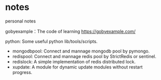 notes
==========
personal notes

gobyexample：The code of learning https://gobyexample.com/

python: Some useful python lib/tools/scripts.
- mongodbpool: Connect and mannage mongodb pool by pymongo.
- redispool: Connect and mannage redis pool by StrictRedis or sentinel.
- redislock: A simple implementation of redis distributed lock.
- xupdate: A module for dynamic update modules without restart progress.
